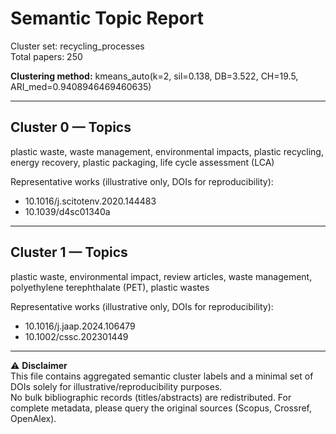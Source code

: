 # Semantic Topic Report

Cluster set: recycling_processes  
Total papers: 250  

**Clustering method:** kmeans_auto(k=2, sil=0.138, DB=3.522, CH=19.5, ARI_med=0.9408946469460635)

---

## Cluster 0 — Topics
plastic waste, waste management, environmental impacts, plastic recycling, energy recovery, plastic packaging, life cycle assessment (LCA)

Representative works (illustrative only, DOIs for reproducibility):
- 10.1016/j.scitotenv.2020.144483
- 10.1039/d4sc01340a

---

## Cluster 1 — Topics
plastic waste, environmental impact, review articles, waste management, polyethylene terephthalate (PET), plastic wastes

Representative works (illustrative only, DOIs for reproducibility):
- 10.1016/j.jaap.2024.106479
- 10.1002/cssc.202301449

---

⚠️ **Disclaimer**  
This file contains aggregated semantic cluster labels and a minimal set of DOIs solely for illustrative/reproducibility purposes.  
No bulk bibliographic records (titles/abstracts) are redistributed. For complete metadata, please query the original sources (Scopus, Crossref, OpenAlex).
